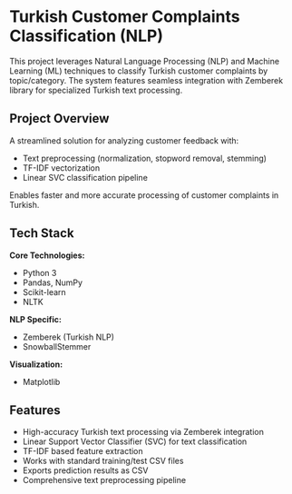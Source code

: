 # Turkish Customer Complaints Classification (NLP)

This project leverages Natural Language Processing (NLP) and Machine Learning (ML) techniques to classify Turkish customer complaints by topic/category. The system features seamless integration with Zemberek library for specialized Turkish text processing.

## Project Overview

A streamlined solution for analyzing customer feedback with:
- Text preprocessing (normalization, stopword removal, stemming)
- TF-IDF vectorization
- Linear SVC classification pipeline

Enables faster and more accurate processing of customer complaints in Turkish.

## Tech Stack

**Core Technologies:**
- Python 3
- Pandas, NumPy
- Scikit-learn
- NLTK

**NLP Specific:**
- Zemberek (Turkish NLP)
- SnowballStemmer

**Visualization:**
- Matplotlib

## Features

- High-accuracy Turkish text processing via Zemberek integration
- Linear Support Vector Classifier (SVC) for text classification
- TF-IDF based feature extraction
- Works with standard training/test CSV files
- Exports prediction results as CSV
- Comprehensive text preprocessing pipeline
